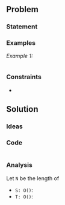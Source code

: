 # []()

## Problem

### Statement

### Examples

*Example 1:*

```plaintext
```

### Constraints

-

## Solution

### Ideas

### Code

```java
```

### Analysis

Let `N` be the length of

- `S: O()`:
- `T: O()`:
